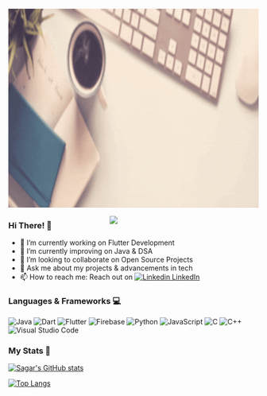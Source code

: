 <p>
 <img  width="1000" height="400" src="images/AnimatedNameBanner.gif">
</p>

<img align='right' src='https://media.giphy.com/media/bcKmIWkUMCjVm/giphy.gif' width='300' >

### Hi There! 👋

<!--
**sagar-monga/sagar-monga** is a ✨ _special_ ✨ repository because its `README.md` (this file) appears on your GitHub profile.

Here are some ideas to get you started:
-->

- 🔭 I’m currently working on Flutter Development
- 🌱 I’m currently improving on Java & DSA
- 👯 I’m looking to collaborate on Open Source Projects
- 💬 Ask me about my projects & advancements in tech
- 📫 How to reach me: Reach out on [![Linkedin](https://i.stack.imgur.com/gVE0j.png) LinkedIn](https://linkedin.com/in/sagarmonga)
<!-- - 😄 Pronouns: ... -->
<!-- - ⚡ Fun fact: ... -->



### Languages & Frameworks 💻

<p float="left">
<img alt="Java" src="https://img.shields.io/badge/java-%23ED8B00.svg?&style=for-the-badge&logo=java&logoColor=white" />
<img alt="Dart" src="https://img.shields.io/badge/dart-%230175C2.svg?&style=for-the-badge&logo=dart&logoColor=white" />
<img alt="Flutter" src="https://img.shields.io/badge/Flutter%20-%2302569B.svg?&style=for-the-badge&logo=Flutter&logoColor=white" />
<img alt="Firebase" src="https://img.shields.io/badge/firebase%20-%23039BE5.svg?&style=for-the-badge&logo=firebase"/>
<img alt="Python" src="https://img.shields.io/badge/python%20-%2314354C.svg?&style=for-the-badge&logo=python&logoColor=white"/>
<img alt="JavaScript" src="https://img.shields.io/badge/javascript%20-%23323330.svg?&style=for-the-badge&logo=javascript&logoColor=%23F7DF1E"/>
<img alt="C" src="https://img.shields.io/badge/c%20-%2300599C.svg?&style=for-the-badge&logo=c&logoColor=white"/>
<img alt="C++" src="https://img.shields.io/badge/c++%20-%2300599C.svg?&style=for-the-badge&logo=c%2B%2B&ogoColor=white"/>
<img alt="Visual Studio Code" src="https://img.shields.io/badge/VS%20Code-004D80?logo=visual-studio-code&logoColor=007ACC" height=28/>
</p>

### My Stats 🧮

[![Sagar's GitHub stats](https://github-readme-stats.vercel.app/api?username=sagar-monga&count_private=true&show_icons=true&include_all_commits=true&bg_color=45,642B73,C6426E&title_color=ffffff&text_color=ffffff&icon_color=ffffff&border_radius=16.0&hide_border=true)](https://github.com/sagar-monga/github-readme-stats)

[![Top Langs](https://github-readme-stats.vercel.app/api/top-langs/?username=sagar-monga&layout=compact&hide=makefile&langs_count=6&bg_color=45,642B73,C6426E&title_color=ffffff&text_color=ffffff&border_radius=16.0&hide_border=true)](https://github.com/sagar-monga/github-readme-stats)
